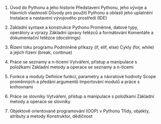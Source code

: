 1. Úvod do Pythonu a jeho historie
Představení Pythonu, jeho vývoje a hlavních vlastností
Důvody pro použití Pythonu a oblasti jeho uplatnění
Instalace a nastavení vývojového prostředí (IDE)

2. Základní syntaxe a konstrukce Pythonu
Proměnné, datové typy, operátory a výrazy
Základní úpravy řetězců a formátování
Komentáře a dokumentační řetězce (docstrings)

3. Řízení toku programu
Podmíněné příkazy (if, elif, else)
Cykly (for, while) a jejich řízení (break, continue)

4. Práce se seznamy a n-ticemi
Vytváření, přístup a manipulace s položkami
Základní metody a operace se seznamy a n-ticemi

5. Funkce a moduly
Definice funkcí, parametry a návratové hodnoty
Scope proměnných a předání argumentů
Importování modulů a práce s knihovnami

6. Práce se slovníky 
Vytváření, přístup a manipulace s položkami
Základní metody a operace se slovníky 

7. Objektově orientované programování (OOP) v Pythonu
Třídy, objekty, atributy a metody
Konstruktor, dědičnost
